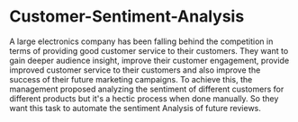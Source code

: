 # Customer-Sentiment-Analysis
A large electronics company has been falling behind the competition in terms of providing good customer service to their customers.  They want to gain deeper audience insight, improve their customer engagement, provide improved customer service to their customers and also improve the success of their future marketing campaigns.  To achieve this, the management proposed analyzing the sentiment of different customers for different products but it's a hectic process when done manually.  So they want this task to automate the sentiment Analysis of future reviews.
